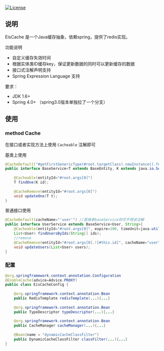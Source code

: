 
[![License](https://img.shields.io/badge/license-Apache%202-4EB1BA.svg)](https://www.apache.org/licenses/LICENSE-2.0.html)

## 说明
EisCache 是一个Java缓存抽象，依赖spring，提供了redis实现。

功能说明
* 自定义缓存失效时间 
* 根据实体类ID缓存key，保证更新数据的同时可以更新缓存的数据
* 接口式注解声明支持
* Spring Expression Language 支持

要求：
* JDK 1.6+
* Spring 4.0+ （spring3.0版本单独拉了一个分支）

## 使用
### method Cache
在接口或者实现方法上使用 `Cacheable` 注解即可

基类上使用
```java
@CacheDefault("#getFirstGenericType(#root.targetClass).newInstance().fetchCacheEntitName()")
public interface BaseService<T extends BaseEntity, K extends java.io.Serializable>{
    
    @Cacheable(entityId="#root.args[0]")
    T findOne(K id);
    
    @CacheRemove(entityId="#root.args[0]")
    void updateOne(T t);
}
```

普通接口使用
```java
@CacheDefault(cacheName="'user'") //若继承baseService则可不用该注解
public interface UserService extends BaseService<User, String>{
    @Cacheable(entityId="#root.args[0]", expire=100, timeUnit=java.util.concurrent.TimeUnit.HOURS)
    List<User> findUsersByIds(String[] ids);
    //remove
    @CacheRemove(entityId="#root.args[0].![#this.id]", cacheName="user") //可在此声明cacheName
    void updateUsers(List<User> users);
}
```


### 配置
```java
@org.springframework.context.annotation.Configuration
@EnableCache(advice=Advice.PROXY) 
public class EisCacheConfig { 
    
    @org.springframework.context.annotation.Bean
    public RedisTemplate redisTemplate(...){...}
    
    @org.springframework.context.annotation.Bean
    public TypeDescriptor typeDescriptor(...){...}
    
    @org.springframework.context.annotation.Bean
    public CacheManager cacheManager(...){...}
    
    @Bean(name = "dynamicCacheClassFilter")
    public DynamicCacheClassFilter classFilter(...){...}
}
```